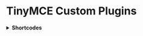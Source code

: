 # TinyMCE Custom Plugins

<details>
  <summary><strong>Shortcodes</strong></summary>
  
  #### Опис

  > Плагін <strong>shortcodes</strong> для TinyMCE дозволяє користувачам легко вставляти шорткоди в редактор тексту через зручний інтерфейс. Він підтримує як статичні, так і динамічні шорткоди. 

  #### Основні функції

  > - **Меню шорткодів**: Дозволяє користувачам вибирати шорткоди з контекстного меню.
  > - **Копіювання та вставка шорткодів**: Залежно від режиму, якщо встановлено `'shortcodes-mode' => 'paste'`, шорткод одразу вставляється у поле вводу, де знаходиться курсор. Якщо режим `'shortcodes-mode' => 'clipboard'`, то шорткод копіюється для подальшого використання. За замовчуванням активовано режим копіювання та вставки — `'shortcodes-mode' => 'clipboard-paste'`.
  > - **Сповіщення**: Інформує користувачів про успішне копіювання шорткоду або про помилки.

  #### Встановлення

  > 1. Завантажити файл `shortcodes.min.js` та перейменувати його на `plugin.min.js`.
  > 2. В директорії TinyMCE знайти папку `plugins` та створити в ній папку `shortcodes`, перемістити туди файл, який був завантажений та перейменований.
  > 3. У файлі, де ініціалізується TinyMCE, додати `shortcodes` до параметрів `plugins` та `toolbar`:
  ```javascript
     tinymce.init({
         plugins: 'anchor code shortcodes',
         toolbar: 'fullscreen | shortcodes',
     });
  ```
  
  Готово!

  #### Приклади використання

  > 1. **Статичні шорткоди**:
   ```html
      <textarea class="f-tinymce" data-shortcodes-mode="clipboard-paste" data-shortcodes='@json([["key" => "[user:email]", "name" => "Email користувача"]])'></textarea>
   ```
   ```html
      <textarea class="f-tinymce" data-shortcodes-mode="clipboard" data-shortcodes='{{ json_encode([["key" => "[user:firstname]", "name" => "Ім'я користувача"], ["key" => "[user:lastname]", "name" => "Прізвище користувача"]]) }}'></textarea>
   ```

  > 2. **Динамічні шорткоди**:
   ```html
     <textarea class="f-tinymce" data-shortcodes-mode="paste" data-shortcodes-url="http://site.test/api/shortcodes"></textarea>
   ```
</details>
